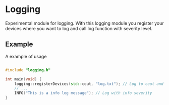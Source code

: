 # Logging

Experimental module for logging. With this logging module you register your devices where you want to log and call log function with severity level.

## Example

A example of usage

```cpp

#include "logging.h"

int main(void) {
    logging::registerDevices(std::cout, "log.txt"); // Log to cout and log.txt text file
    // ...
    INFO("This is a info log message"); // Log with info severity
}

```
